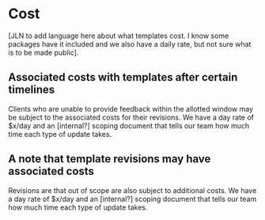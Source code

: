 # Cost

[JLN to add language here about what templates cost. I know some packages have it included and we also have a daily rate, but not sure what is to be made public].

## Associated costs with templates after certain timelines

Clients who are unable to provide feedback within the allotted window may be subject to the associated costs for their revisions. We have a day rate of $x/day and an [internal?] scoping document that tells our team how much time each type of update takes.

## A note that template revisions may have associated costs

Revisions are that out of scope are also subject to additional costs. We have a day rate of $x/day and an [internal?] scoping document that tells our team how much time each type of update takes.
